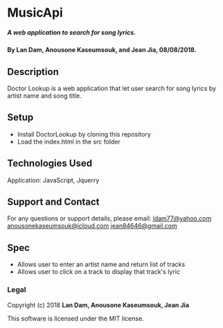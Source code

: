 # MusicApi

##### A web application to search for song lyrics.

#### By Lan Dam, Anousone Kaseumsouk, and Jean Jia, 08/08/2018.

## Description

Doctor Lookup is a web application that let user search for song lyrics by artist name and song title.

## Setup

* Install DoctorLookup by cloning this repository
* Load the index.html in the src folder

## Technologies Used

Application: JavaScript, Jquerry

## Support and Contact

For any questions or support details, please email:
ldam77@yahoo.com
anousonekaseumsouk@icloud.com
jean84646@gmail.com

## Spec


* Allows user to enter an artist name and return list of tracks
* Allows user to click on a track to display that track's lyric



### Legal

Copyright (c) 2018 **Lan Dam, Anousone Kaseumsouk, Jean Jia**

This software is licensed under the MIT license.
